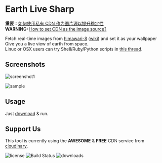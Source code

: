 Earth Live Sharp
===


**重要：**[如何使用私有 CDN 作为图片源以提升稳定性](https://github.com/bitdust/EarthLiveSharp/issues/32)  
**WARNING:** [How to set CDN as the image source?](https://github.com/bitdust/EarthLiveSharp/issues/32)  

Fetch real-time images from [himawari-8](http://himawari8.nict.go.jp/)  ([wiki](https://en.wikipedia.org/wiki/Himawari_8))  and set it as your wallpaper  
Give you a live view of earth from space.  
Linux or OSX users can try Shell/Ruby/Python scripts in [this thread](https://www.v2ex.com/t/241563).
## Screenshots
![screenshot1](https://cloud.githubusercontent.com/assets/6072743/17474278/b7e1bf20-5d87-11e6-82c9-fc1b528b042d.png)

![sample](https://cloud.githubusercontent.com/assets/6072743/11613290/6af013a8-9c56-11e5-8d7e-553cc8226d5a.png)  
## Usage
Just [download](https://github.com/bitdust/EarthLiveSharp/releases) & run.
## Support Us
This tool is currently using the **AWESOME** & **FREE** CDN service from [cloudinary](http://cloudinary.com/invites/lpov9zyyucivvxsnalc5/wsi2ymxheeqswcr9ijij).  

![license](https://img.shields.io/github/license/bitdust/earthlivesharp.svg)
![Build Status](https://travis-ci.org/bitdust/EarthLiveSharp.svg)
![downloads](https://img.shields.io/github/downloads/bitdust/earthlivesharp/total.svg)
